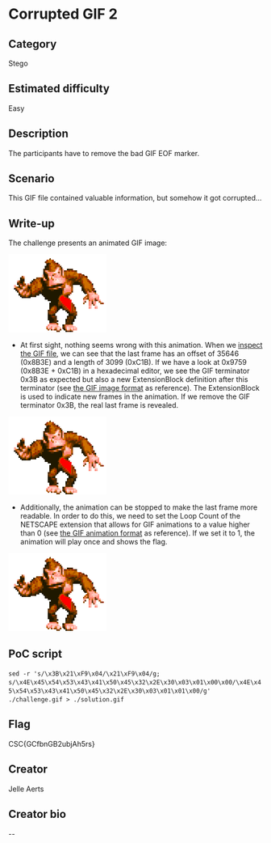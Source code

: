 # Corrupted GIF 2

## Category
Stego

## Estimated difficulty
Easy

## Description
The participants have to remove the bad GIF EOF marker.

## Scenario
This GIF file contained valuable information, but somehow it got corrupted...

## Write-up
The challenge presents an animated GIF image:

![challenge](./Challenge/Public/challenge.gif)

- At first sight, nothing seems wrong with this animation. When we [inspect the GIF file](https://movableink.github.io/gif-inspector/), we can see that the last frame has an offset of 35646 (0x8B3E) and a length of 3099 (0xC1B). If we have a look at 0x9759 (0x8B3E + 0xC1B) in a hexadecimal editor, we see the GIF terminator 0x3B as expected but also a new ExtensionBlock definition after this terminator (see [the GIF image format](https://www.daubnet.com/en/file-format-gif) as reference). The ExtensionBlock is used to indicate new frames in the animation. If we remove the GIF terminator 0x3B, the real last frame is revealed.

![intermediate](./Resources/intermediate.gif)

- Additionally, the animation can be stopped to make the last frame more readable. In order to do this, we need to set the Loop Count of the NETSCAPE extension that allows for GIF animations to a value higher than 0 (see [the GIF animation format](http://www.vurdalakov.net/misc/gif/netscape-looping-application-extension) as reference). If we set it to 1, the animation will play once and shows the flag.

![solution](./Resources/solution.gif)

## PoC script
`sed -r 's/\x3B\x21\xF9\x04/\x21\xF9\x04/g; s/\x4E\x45\x54\x53\x43\x41\x50\x45\x32\x2E\x30\x03\x01\x00\x00/\x4E\x45\x54\x53\x43\x41\x50\x45\x32\x2E\x30\x03\x01\x01\x00/g' ./challenge.gif > ./solution.gif`

## Flag
CSC{GCfbnGB2ubjAh5rs}

## Creator
Jelle Aerts

## Creator bio
--
